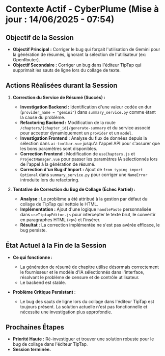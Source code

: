 # Contexte Actif - CyberPlume (Mise à jour : 14/06/2025 - 07:54)

## Objectif de la Session

*   **Objectif Principal :** Corriger le bug qui forçait l'utilisation de Gemini pour la génération de résumés, ignorant la sélection de l'utilisateur (ex: OpenRouter).
*   **Objectif Secondaire :** Corriger un bug dans l'éditeur TipTap qui supprimait les sauts de ligne lors du collage de texte.

## Actions Réalisées durant la Session

1.  **Correction du Service de Résumé (Succès) :**
    *   **Investigation Backend :** Identification d'une valeur codée en dur (`provider_name = "gemini"`) dans `summary_service.py` comme étant la cause du problème.
    *   **Refactoring Backend :** Modification de la route `/chapters/{chapter_id}/generate-summary` et du service associé pour accepter dynamiquement un `provider` et un `model`.
    *   **Investigation Frontend :** Analyse du flux de données depuis la sélection dans `ai-toolbar.vue` jusqu'à l'appel API pour s'assurer que les bons paramètres sont disponibles.
    *   **Correction Frontend :** Modification de `useChapters.js` et `ProjectManager.vue` pour passer les paramètres IA sélectionnés lors de l'appel à la génération de résumé.
    *   **Correction d'un Bug d'Import :** Ajout de `from typing import Optional` dans `summary_service.py` pour corriger une `NameError` introduite lors du refactoring.

2.  **Tentative de Correction du Bug de Collage (Échec Partiel) :**
    *   **Analyse :** Le problème a été attribué à la gestion par défaut du collage de TipTap qui nettoie le HTML.
    *   **Implémentation :** Ajout d'une logique `handlePaste` personnalisée dans `useTiptapEditor.js` pour intercepter le texte brut, le convertir en paragraphes HTML (`<p>`) et l'insérer.
    *   **Résultat :** La correction implémentée ne s'est pas avérée efficace, le bug persiste.

## État Actuel à la Fin de la Session

*   **Ce qui fonctionne :**
    *   La génération de résumé de chapitre utilise désormais correctement le fournisseur et le modèle d'IA sélectionnés dans l'interface, résolvant le problème de censure et de contrôle utilisateur.
    *   Le backend est stable.

*   **Problème Critique Persistant :**
    *   Le bug des sauts de ligne lors du collage dans l'éditeur TipTap est toujours présent. La solution actuelle n'est pas fonctionnelle et nécessite une investigation plus approfondie.

## Prochaines Étapes

*   **Priorité Haute :** Ré-investiguer et trouver une solution robuste pour le bug de collage dans l'éditeur TipTap.
*   **Session terminée.**